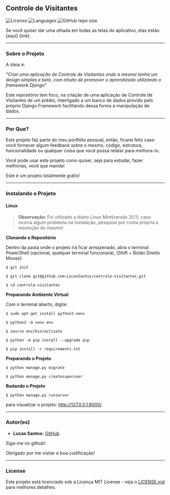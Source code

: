 ## Controle de Visitantes

![License](https://img.shields.io/github/license/LucasSantus/controle-visitantes)
![Languages](https://img.shields.io/github/languages/count/LucasSantus/controle-visitantes)
![GitHub repo size](https://img.shields.io/github/repo-size/LucasSantus/controle-visitantes)

Se você quiser dar uma olhada em todas as telas do aplicativo, elas estão [aqui] (link).

--------------------------------------------------------------------------------------

### Sobre o Projeto

A ideia é:

_"Criar uma aplicação de Controle de Visitantes onde a mesma tenha um design simples e belo, com intuito de promover o aprendizado utilizando o framework Django"_

Este repositório tem foco, na criação de uma aplicação de Controle de Visitantes de um prédio, interligado a um banco de dados provido pelo próprio Django Framework facilitando dessa forma a manipulação de dados.

--------------------------------------------------------------------------------------

### Por Que?

Este projeto faz parte do meu portfólio pessoal, então, ficarei feliz caso você fornecer algum feedback sobre o mesmo, código, estrutura, funcionalidade ou qualquer coisa que você possa relatar para melhora-lo.

Você pode usar este projeto como quiser, seja para estudar, fazer melhorias, você que manda!

Este é um projeto totalmente grátis!

--------------------------------------------------------------------------------------

### Instalando o Projeto

#### Linux

> **Observação:** Foi utilizado a distro Linux Mint(versão 20.1), caso ocorra algum problema na instalação, pesquise por conta própria a resolução do mesmo!

**Clonando o Repositório**

Dentro da pasta onde o projeto irá ficar armazenado, abra o terminal PowerShell (opcional, qualquer terminal funcionará), {Shift + Botão Direito Mouse}

```
$ git init

$ git clone git@github.com:LucasSantus/controle-visitantes.git

$ cd controle-visitantes
```

**Preparando Ambiente Virtual**

Com o terminal aberto, digite:

```
$ sudo apt-get install python3-venv

$ python3 -m venv env

$ source env/bin/activate

$ python -m pip install --upgrade pip

$ pip install -r requirements.txt
```

**Preparando o Projeto**

```
$ python manage.py migrate

$ python manage.py createsuperuser
```

**Rodando o Projeto**

```
$ python manage.py runserver
```

para visualizar o projeto: http://127.0.0.1:8000/

--------------------------------------------------------------------------------------

### Autor(es)
 
- **Lucas Santos:** [GitHub](https://github.com/LucasSantus)
 
Siga-me no github!

Obrigado por me visitar e boa codificação!

--------------------------------------------------------------------------------------

### License

Este projeto está licenciado sob a Licença MIT License - veja o [LICENSE.md](https://github.com/LucasSantus/controle-visitantes/blob/master/LICENSE) para melhores detalhes.
